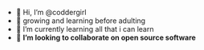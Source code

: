 - 👋 Hi, I’m @coddergirl
- 👀 growing and learning before adulting
- 🌱 I’m currently learning all that i can learn
- 💞️ **I’m looking to collaborate on open source software**


<!---
coddergirl/coddergirl is a ✨ special ✨ repository because its `README.md` (this file) appears on your GitHub profile.
You can click the Preview link to take a look at your changes.
--->
